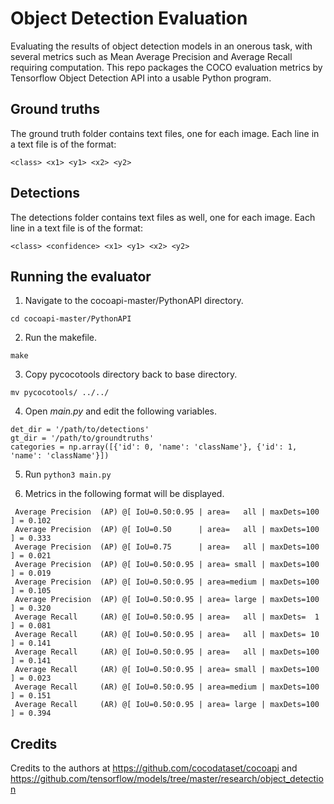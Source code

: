 # Object Detection Evaluation

Evaluating the results of object detection models in an onerous task, with several metrics such as Mean Average Precision
and Average Recall requiring computation. This repo packages the COCO evaluation metrics by Tensorflow Object Detection API into
a usable Python program.

## Ground truths
The ground truth folder contains text files, one for each image. Each line in a text file is of the format:

`<class> <x1> <y1> <x2> <y2>`

## Detections
The detections folder contains text files as well, one for each image. Each line in a text file is of the format:

`<class> <confidence> <x1> <y1> <x2> <y2>`

## Running the evaluator

1. Navigate to the cocoapi-master/PythonAPI directory.
```
cd cocoapi-master/PythonAPI
```

2. Run the makefile.
```
make
```

3. Copy pycocotools directory back to base directory.
```
mv pycocotools/ ../../
```

4. Open _main.py_ and edit the following variables.

```
det_dir = '/path/to/detections'
gt_dir = '/path/to/groundtruths'
categories = np.array([{'id': 0, 'name': 'className'}, {'id': 1, 'name': 'className'}])
```
5. Run `python3 main.py`

6. Metrics in the following format will be displayed.

```
 Average Precision  (AP) @[ IoU=0.50:0.95 | area=   all | maxDets=100 ] = 0.102
 Average Precision  (AP) @[ IoU=0.50      | area=   all | maxDets=100 ] = 0.333
 Average Precision  (AP) @[ IoU=0.75      | area=   all | maxDets=100 ] = 0.021
 Average Precision  (AP) @[ IoU=0.50:0.95 | area= small | maxDets=100 ] = 0.019
 Average Precision  (AP) @[ IoU=0.50:0.95 | area=medium | maxDets=100 ] = 0.105
 Average Precision  (AP) @[ IoU=0.50:0.95 | area= large | maxDets=100 ] = 0.320
 Average Recall     (AR) @[ IoU=0.50:0.95 | area=   all | maxDets=  1 ] = 0.081
 Average Recall     (AR) @[ IoU=0.50:0.95 | area=   all | maxDets= 10 ] = 0.141
 Average Recall     (AR) @[ IoU=0.50:0.95 | area=   all | maxDets=100 ] = 0.141
 Average Recall     (AR) @[ IoU=0.50:0.95 | area= small | maxDets=100 ] = 0.023
 Average Recall     (AR) @[ IoU=0.50:0.95 | area=medium | maxDets=100 ] = 0.151
 Average Recall     (AR) @[ IoU=0.50:0.95 | area= large | maxDets=100 ] = 0.394
 ```
 
 
 ## Credits
 
 Credits to the authors at https://github.com/cocodataset/cocoapi and https://github.com/tensorflow/models/tree/master/research/object_detection
